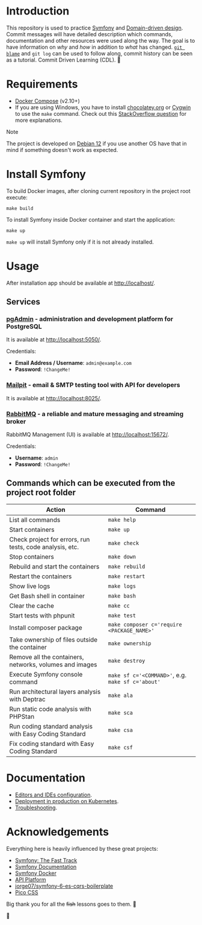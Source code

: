 # Introduction

This repository is used to practice [Symfony](https://en.wikipedia.org/wiki/Symfony) and [Domain-driven design](https://en.wikipedia.org/wiki/Domain-driven_design). Commit messages will have detailed description which commands, documentation and other resources were used along the way. The goal is to have information on *why* and *how* in addition to *what* has changed. [`git blame`](https://www.atlassian.com/git/tutorials/inspecting-a-repository/git-blame) and `git log` can be used to follow along, commit history can be seen as a tutorial. Commit Driven Learning (CDL). 🤯

# Requirements

- [Docker Compose](https://docs.docker.com/compose/install/) (v2.10+)
- If you are using Windows, you have to install [chocolatey.org](https://chocolatey.org/) or [Cygwin](http://cygwin.com) to use the `make` command. Check out this [StackOverflow question](https://stackoverflow.com/q/2532234/633864) for more explanations.

> [!NOTE]
> The project is developed on [Debian 12](https://www.debian.org/) if you use another OS have that in mind if something doesn't work as expected.

# Install Symfony

To build Docker images, after cloning current repository in the project root execute:

    make build

To install Symfony inside Docker container and start the application:

    make up

`make up` will install Symfony only if it is not already installed.

# Usage

After installation app should be available at [http://localhost/](http://localhost/).

## Services

### [pgAdmin](https://www.pgadmin.org/) - administration and development platform for PostgreSQL

It is available at [http://localhost:5050/](http://localhost:5050/).

Credentials:

- **Email Address / Username**: `admin@example.com`
- **Password**: `!ChangeMe!`

### [Mailpit](https://mailpit.axllent.org/) - email & SMTP testing tool with API for developers

It is available at [http://localhost:8025/](http://localhost:8025/).

### [RabbitMQ](https://www.rabbitmq.com/) - a reliable and mature messaging and streaming broker

RabbitMQ Management (UI) is available at [http://localhost:15672/](http://localhost:15672/).

Credentials:

- **Username**: `admin`
- **Password**: `!ChangeMe!`

## Commands which can be executed from the project root folder

|                          Action                          |                      Command                      |
|----------------------------------------------------------|---------------------------------------------------|
| List all commands                                        | `make help`                                       |
| Start containers                                         | `make up`                                         |
| Check project for errors, run tests, code analysis, etc. | `make check`                                      |
| Stop containers                                          | `make down`                                       |
| Rebuild and start the containers                         | `make rebuild`                                    |
| Restart the containers                                   | `make restart`                                    |
| Show live logs                                           | `make logs`                                       |
| Get Bash shell in container                              | `make bash`                                       |
| Clear the cache                                          | `make cc`                                         |
| Start tests with phpunit                                 | `make test`                                       |
| Install composer package                                 | `make composer c='require <PACKAGE_NAME>'`        |
| Take ownership of files outside the container            | `make ownership`                                  |
| Remove all the containers, networks, volumes and images  | `make destroy`                                    |
| Execute Symfony console command                          | `make sf c='<COMMAND>'`, e.g. `make sf c='about'` |
| Run architectural layers analysis with Deptrac           | `make ala`                                        |
| Run static code analysis with PHPStan                    | `make sca`                                        |
| Run coding standard analysis with Easy Coding Standard   | `make csa`                                        |
| Fix coding standard with Easy Coding Standard            | `make csf`                                        |

# Documentation

- [Editors and IDEs configuration](doc/editors.md).
- [Deployment in production on Kubernetes](doc/production.md).
- [Troubleshooting](doc/troubleshooting.md).

# Acknowledgements

Everything here is heavily influenced by these great projects:

- [Symfony: The Fast Track](https://symfony.com/book)
- [Symfony Documentation](https://symfony.com/doc/current/index.html)
- [Symfony Docker](https://github.com/dunglas/symfony-docker)
- [API Platform](https://api-platform.com/)
- [jorge07/symfony-6-es-cqrs-boilerplate](https://github.com/jorge07/symfony-6-es-cqrs-boilerplate)
- [Pico CSS](https://picocss.com/)

Big thank you for all the ~~fish~~ lessons goes to them. 🙏

🐬
